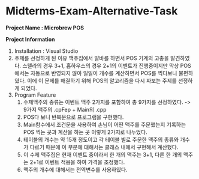 # Midterms-Exam-Alternative-Task
**Project Name : Microbrew POS**

**Project Information**
1. Installation : Visual Studio
2. 주제를 선정하게 된 이유
    맥주집에서 알바를 하면서 POS 기계의 고충을 발견하였다. 스텔라의 경우 3+1, 홉하우스의 경우 2+1의 이벤트가 진행중이지만 막상 POS에서는 자동으로
    반영되지 않아 일일이 개수를 계산하면서 POS를 찍다보니 불편하였다. 이에 이 문제를 해결하기 위해 POS의 알고리즘을 다시 짜보는 주제를 선정하게
    되었다.
3. Program Feature
    1. 수제맥주의 종류는 이벤트 맥주 2가지를 포함하여 총 9가지를 선정하였다. -> 9가지 맥주의 .cpFep + Main의 .cpp
    2. POS다 보니 반복문으로 프로그램을 구현했다.
    3. Main함수에서 조건문을 사용하여 손님이 어떤 맥주를 주문했는지 기록하는 POS 찍는 곳과 계산을 하는 곳 이렇게 2가지로 나누었다.
    4. 테이블의 개수는 약 15개 정도이고 각 테이블 별로 주문한 맥주의 종류와 개수가 다르기 때문에 이 부분에 대해서는 클래스 내에서 구현해서 계산했다.
    5. 이 수제 맥주집은 현재 이벤트 중이라서 한 개의 맥주는 3+1, 다른 한 개의 맥주는 2+1로 이벤트 적용을 하여 가격을 조정했다.
    6. 맥주의 개수에 대해서는 전역변수를 사용하였다.
